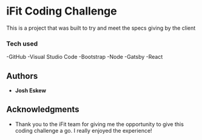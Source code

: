 # iFit Coding Challenge

This is a project that was built to try and meet the specs giving by the client

### Tech used

-GitHub
-Visual Studio Code
-Bootstrap
-Node
-Gatsby
-React

## Authors

- **Josh Eskew** 

## Acknowledgments

- Thank you to the iFit team for giving me the opportunity to give this coding challenge a go.
  I really enjoyed the experience!
